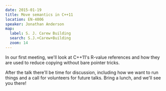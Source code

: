 ```yaml
---
date: 2015-01-19
title: Move semantics in C++11
location: EN-4006
speaker: Jonathan Anderson
map:
  label: S. J. Carew Building
  search: S.J.+Carew+Building
  zoom: 14
---
```


In our first meeting, we'll look at C++11's R-value references and how they are
used to reduce copying without bare pointer tricks.

<!--more-->

After the talk there'll be time for discussion, including how we want to run
things and a call for volunteers for future talks.
Bring a lunch, and we'll see you there!
